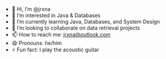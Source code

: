 - 👋 Hi, I’m @jrxna
- 👀 I’m interested in Java & Databases
- 🌱 I’m currently learning Java, Databases, and System Design
- 💞️ I’m looking to collaborate on data retrieval projects
- 📫 How to reach me: jrxna@outlook.com
- 😄 Pronouns: he/him
- ⚡ Fun fact: I play the acoustic guitar
